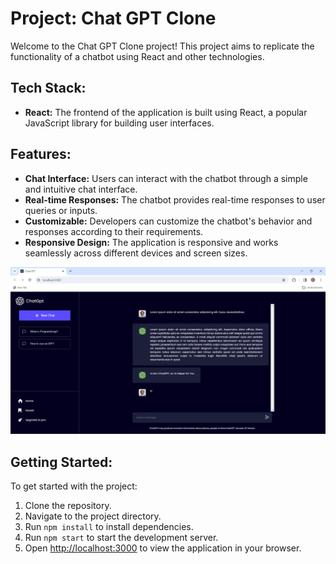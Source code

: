 # Project: Chat GPT Clone

Welcome to the Chat GPT Clone project! This project aims to replicate the functionality of a chatbot using React and other technologies.

## Tech Stack:

- **React:** The frontend of the application is built using React, a popular JavaScript library for building user interfaces.

## Features:

- **Chat Interface:** Users can interact with the chatbot through a simple and intuitive chat interface.
- **Real-time Responses:** The chatbot provides real-time responses to user queries or inputs.
- **Customizable:** Developers can customize the chatbot's behavior and responses according to their requirements.
- **Responsive Design:** The application is responsive and works seamlessly across different devices and screen sizes.

![Preview Image](Chat%20GPT%20-%20Google%20Chrome%2016-02-2024%2017_44_25.png)

## Getting Started:

To get started with the project:

1. Clone the repository.
2. Navigate to the project directory.
3. Run `npm install` to install dependencies.
4. Run `npm start` to start the development server.
5. Open [http://localhost:3000](http://localhost:3000) to view the application in your browser.


